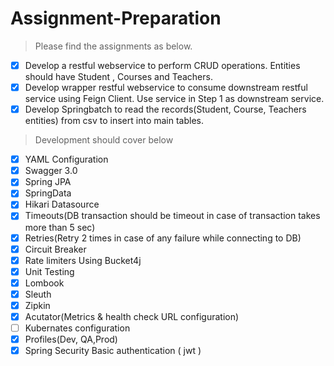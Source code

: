 # Assignment-Preparation

> Please find the assignments as below.

 - [x] Develop a restful webservice to perform CRUD operations. Entities should have Student , Courses and Teachers.
 - [x] Develop wrapper restful webservice to consume downstream restful service using Feign Client.  Use service in Step 1 as downstream service.
 - [x] Develop Springbatch to read the records(Student, Course, Teachers entities) from csv to insert into main tables.

> Development should cover below

 - [x] YAML Configuration
 - [x] Swagger 3.0
 - [x] Spring JPA
 - [x] SpringData
 - [x] Hikari Datasource
 - [x] Timeouts(DB transaction should be timeout in case of transaction takes more than 5 sec)
 - [x] Retries(Retry 2 times in case of any failure while connecting to DB)
 - [x] Circuit Breaker
 - [x] Rate limiters Using Bucket4j
 - [x] Unit Testing                     
 - [x] Lombook
 - [x] Sleuth
 - [x] Zipkin
 - [x] Acutator(Metrics & health check URL configuration)
 - [ ] Kubernates configuration
 - [x] Profiles(Dev, QA,Prod)
 - [x] Spring Security Basic authentication ( jwt )
